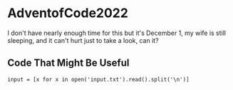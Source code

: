 # AdventofCode2022

I don't have nearly enough time for this but it's December 1, my wife is still sleeping, and it can't hurt just to take a look, can it?


## Code That Might Be Useful
`input = [x for x in open('input.txt').read().split('\n')]`